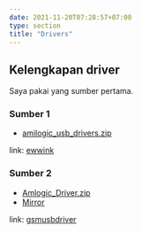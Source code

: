 ```yaml
---
date: 2021-11-20T07:28:57+07:00
type: section
title: "Drivers"
---
```


## Kelengkapan driver

Saya pakai yang sumber pertama.

### Sumber 1

- [amilogic_usb_drivers.zip](https://github.com/banghasan/stb.pages.dev/releases/download/0.1-driver/amilogic_usb_drivers-ewwink.zip)

link: [ewwink](https://github.com/ewwink/driver-usb-vcom-stb-b860h-760h-amlogic-mediatek)


### Sumber 2

- [Amlogic_Driver.zip](https://gsmusbdriver.com/wp-content/uploads/Amlogic_Driver.zip)
- [Mirror](https://github.com/banghasan/stb.pages.dev/releases/download/0.1-driver/Amlogic_Driver-gsmusbdriver.zip)

link: [gsmusbdriver](https://gsmusbdriver.com/install-amlogic-usb-driver)